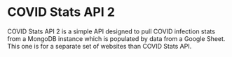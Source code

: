 # COVID Stats API 2

COVID Stats API 2 is a simple API designed to pull COVID infection stats from a MongoDB instance which is populated by data from a Google Sheet. This one is for a separate set of websites than COVID Stats API.